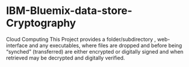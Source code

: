 # IBM-Bluemix-data-store-Cryptography
Cloud Computing 
This Project provides a folder/subdirectory , web-interface and any executables, where files are dropped
and before being “synched” (transferred) are either encrypted or digitally signed
and when retrieved may be decrypted and digitally verified.
